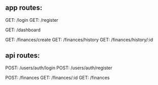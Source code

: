 
app routes:
-----------

GET: /login
GET: /register

GET: /dashboard

GET: /finances/create
GET: /finances/history
GET: /finances/history/:id

api routes:
-----------

POST: /users/auth/login
POST: /users/auth/register

POST: /finances
GET: /finances/:id
GET: /finances
